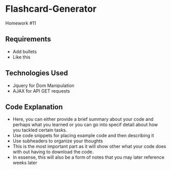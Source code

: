 # Flashcard-Generator
Homework #11

## Requirements
- Add bullets
- Like this

## Technologies Used
- Jquery for Dom Manipulation
- AJAX for API GET requests

## Code Explanation
- Here, you can either provide a brief summary about your code and perhaps what you learned or you can go into specif detail about how you tackled certain tasks.
- Use code snippets for placing example code and then describing it
- Use subheaders to organize your thoughts
- This is the most important part as it will show other what your code does with out having to download the code. 
- In essense, this will also be a form of notes that you may later reference weeks later